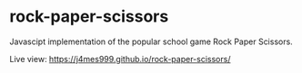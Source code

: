 # rock-paper-scissors
Javascipt implementation of the popular school game Rock Paper Scissors.

Live view: https://j4mes999.github.io/rock-paper-scissors/

